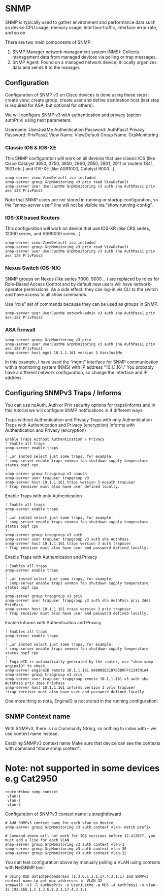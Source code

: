 # SNMP

SNMP is typically used to gather environment and performance data such as device CPU usage, memory usage, interface traffic, interface error rate, and so on.

There are two main components of SNMP:

1. SNMP Manager network management system (NMS): Collects management data from managed devices via polling or trap messages.
2. SNMP Agent: Found on a managed network device, it locally organizes data and sends it to the manager.

## Configuration

Configuration of SNMP v3 on Cisco devices is done using these steps: create view; create group; create user and define destination host (last step is required for ASA, but optional for others).

We will configure SNMP v3 with authentication and privacy (option authPriv) using next parameters:

Username: UserJustMe
Authentication Password: AuthPass1
Privacy Password: PrivPass2
View Name: ViewDefault
Group Name: GrpMonitoring

### Classic IOS & IOS-XE
This SNMP configuration will work on all devices that use classic IOS (like Cisco Catalyst 3650, 3750, 3850, 2960, 2950, 2801, 2911 or routers 1841, 1921 etc.) and IOS-XE (like ASR1000, Catalyst 9000…).
```
snmp-server view ViewDefault iso included
snmp-server group GrpMonitoring v3 priv read ViewDefault
snmp-server user UserJustMe GrpMonitoring v3 auth sha AuthPass1 priv aes 128 PrivPass2
```
Note that SNMP users are not stored in running or startup configuration, so the “snmp-server user” line will not be visible via “show running-config”.

### IOS-XR based Routers
This configuration will work on device that use IOS-XR (like CRS series, 12000 series, and ASR9000 series…)
```
snmp-server view ViewDefault iso included 
snmp-server group GrpMonitoring v3 priv read ViewDefault
snmp-server user UserJustMe GrpMonitoring v3 auth sha AuthPass1 priv aes 128 PrivPass2
```

### Nexus Switch (OS-NX)
SNMP groups on Nexus (like series 7000, 9000 .. ) are replaced by roles for Role-Based Access Control and by default new users will have network-operator permissions. As a side effect, they can log-in via CLI to the switch and have access to all show commands.

Use “role” set of commands because they can be used as groups in SNMP.
```
snmp-server user UserJustMe network-admin v3 auth sha AuthPass1 priv aes-128 PrivPass2
```

### ASA firewall
```
snmp-server group GrpMonitoring v3 priv
snmp-server user UserJustMe GrpMonitoring v3 auth sha AuthPass1 priv aes 128 PrivPass2
snmp-server host mgmt 10.1.1.161 version 3 UserJustMe
```
In this example, I have used the “mgmt” interface for SNMP communication with a monitoring system (NMS) with IP address “10.1.1.161.” You probably have a different network configuration, so change the interface and IP address.

## Configuring SNMPv3 Traps / Informs

You can use noAuth, Auth or Priv security options for traps/informs and in this tutorial we will configure SNMP notifications in 4 different ways:

Traps without Authentication and Privacy
Traps with only Authentication
Traps with Authentication and Privacy (encryption)
Informs with Authentication and Privacy (encryption)
```
Enable Traps without Authentication / Privacy
! Enable all traps
snmp-server enable traps
!
! …or insted select just some traps, for example:
! snmp-server enable traps envmon fan shutdown supply temperature status ospf cpu
!
snmp-server group trapgroup v3 noauth
snmp-server user trapuser trapgroup v3
snmp-server host 10.1.1.161 traps version 3 noauth trapuser
! Trap receiver must also have user defined locally.
```
Enable Traps with only Authentication
```
! Enable all traps
snmp-server enable traps
!
! …or insted select just some traps, for example:
! snmp-server enable traps envmon fan shutdown supply temperature status ospf cpu
!
snmp-server group trapgroup v3 auth
snmp-server user trapuser trapgroup v3 auth sha AuthPass
snmp-server host 10.1.1.161 traps version 3 auth trapuser 
! Trap receiver must also have user and password defined locally.
```
Enable Traps with Authentication and Privacy
```
! Enables all traps
snmp-server enable traps
!
! …or insted select just some traps, for example:
! snmp-server enable traps envmon fan shutdown supply temperature status ospf cpu
!
snmp-server group trapgroup v3 priv
snmp-server user trapuser trapgroup v3 auth sha AuthPass priv 3des PrivPass
snmp-server host 10.1.1.161 traps version 3 priv trapuser
! Trap receiver must also have user and password defined locally.
```
Enable Informs with Authentication and Privacy
```
! Enables all traps
snmp-server enable traps
!
! …or insted select just some traps, for example:
! snmp-server enable traps envmon fan shutdown supply temperature status ospf cpu
!
! EngineID is automatically generated by the router, use "show snmp engineID" to check
snmp-server engineID remote 10.1.1.161 800005E510763D0FFC1245N1A4
snmp-server group trapgroup v3 priv
snmp-server user trapuser trapgroup remote 10.1.1.161 v3 auth sha AuthPass priv 3des PrivPass
snmp-server host 10.1.1.161 informs version 3 priv trapuser
!trap receiver must also have user and password defined locally.
```
One more thing to note, EngineID is not stored in the running configuration!


## SNMP Context name
With SNMPv3, there is no Community String, so nothing to index with – we use context name instead.


Enabling SNMPv3 context name
Make sure that device can see the contexts with command “show snmp context“:

# Note: not supported in some devices e.g Cat2950
```
router#show snmp context
 vlan-1
 vlan-2
 vlan-3
```
Configuration of SNMPv3 context name is straightfoward:
```
# Add SNMPv3 context name for each vlan on device
snmp-server group GrpMonitoring v3 auth context vlan- match prefix
```
```
# Command above will not work for IOS versions before 12.4(20)T, you must add a line for each VLAN
snmp-server group GrpMonitoring v3 auth context vlan-1
snmp-server group GrpMonitoring v3 auth context vlan-30
snmp-server group GrpMonitoring v3 auth context vlan-32
```
You can test configuration above by manually polling a VLAN using contexts with NetSNMP tool:
```
# Using OID dot1dTpFdbAddress (1.3.6.1.2.1.17.4.3.1.1) and SNMPv3 context name to get mac addresses in VLAN 32
snmpwalk -v3 -l authNoPriv -u UserJustMe -a MD5 -A AuthPass1 -n vlan-32 192.168.1.1 1.3.6.1.2.1.17.4.3.1.1
```



